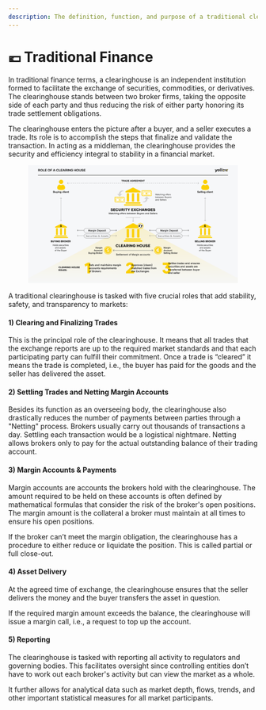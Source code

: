 ```yaml
---
description: The definition, function, and purpose of a traditional clearing house
---
```


# 💶 Traditional Finance

In traditional finance terms, a clearinghouse is an independent institution formed to facilitate the exchange of securities, commodities, or derivatives. The clearinghouse stands between two broker firms, taking the opposite side of each party and thus reducing the risk of either party honoring its trade settlement obligations.

The clearinghouse enters the picture after a buyer, and a seller executes a trade. Its role is to accomplish the steps that finalize and validate the transaction. In acting as a middleman, the clearinghouse provides the security and efficiency integral to stability in a financial market.

<figure><img src="../../.gitbook/assets/Role of a Clearing House.png" alt=""><figcaption></figcaption></figure>

A traditional clearinghouse is tasked with five crucial roles that add stability, safety, and transparency to markets:

#### 1) Clearing and Finalizing Trades

This is the principal role of the clearinghouse. It means that all trades that the exchange reports are up to the required market standards and that each participating party can fulfill their commitment. Once a trade is “cleared” it means the trade is completed, i.e., the buyer has paid for the goods and the seller has delivered the asset.

#### 2) Settling Trades and Netting Margin Accounts

Besides its function as an overseeing body, the clearinghouse also drastically reduces the number of payments between parties through a "Netting" process. Brokers usually carry out thousands of transactions a day. Settling each transaction would be a logistical nightmare. Netting allows brokers only to pay for the actual outstanding balance of their trading account.

#### **3) Margin Accounts & Payments**&#x20;

Margin accounts are accounts the brokers hold with the clearinghouse. The amount required to be held on these accounts is often defined by mathematical formulas that consider the risk of the broker's open positions. The margin amount is the collateral a broker must maintain at all times to ensure his open positions.

If the broker can’t meet the margin obligation, the clearinghouse has a procedure to either reduce or liquidate the position. This is called partial or full close-out.

#### **4) Asset Delivery**

At the agreed time of exchange, the clearinghouse ensures that the seller delivers the money and the buyer transfers the asset in question.

If the required margin amount exceeds the balance, the clearinghouse will issue a margin call, i.e., a request to top up the account.

#### **5) Reporting**&#x20;

The clearinghouse is tasked with reporting all activity to regulators and governing bodies. This facilitates oversight since controlling entities don’t have to work out each broker's activity but can view the market as a whole.

It further allows for analytical data such as market depth, flows, trends, and other important statistical measures for all market participants.
